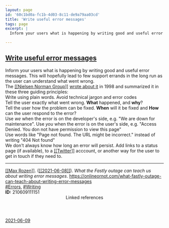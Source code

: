 ```yaml
---
layout: page
id: '60c1bd0a-fc1b-4d03-8c11-de9a79aa03cd'
title: 'Write useful error messages'
tags: page
excerpt: |
  Inform your users what is happening by writing good and useful error messages. This will hopefully lead to few support errands in the long run as the user can understand what went wrong.

---
```

  
<h2 class="text-3xl font-semibold mb-4"><a href="/pages/write-useful-error-messages">Write useful error messages</a></h2>

<div class="space-y-2">
<div class="element-block ml-0"><div class="flex-1">Inform your users what is happening by writing good and useful error messages. This will hopefully lead to few support errands in the long run as the user can understand what went wrong.</div></div>

<div class="element-block ml-0"><div class="flex-1">The <a class="text-teal-400 group" href="/pages/nielsen-norman-group"><span class="text-gray-500 group-hover:text-teal-500">[[</span>Nielsen Norman Group<span class="text-gray-500 group-hover:text-teal-500">]]</span></a> <a class="text-indigo-400" href="https://www.nngroup.com/articles/improving-dreaded-404-error-message/" target="_blank" rel="">wrote about it</a> in 1998 and summarized it in these three guiding principles:</div></div>

<div class="element-block ml-4"><div class="flex-1">Write using plain words. Avoid technical jargon and error codes</div></div>

<div class="element-block ml-4"><div class="flex-1">Tell the user exactly what went wrong. <strong class="text-rose-400">What</strong> happened, and <strong class="text-rose-400">why</strong>?</div></div>

<div class="element-block ml-4"><div class="flex-1">Tell the user how the problem can be fixed. <strong class="text-rose-400">When</strong> will it be fixed and <strong class="text-rose-400">How</strong> can the user respond to the error?</div></div>



<div class="element-block ml-0"><div class="flex-1">Use <em>we</em> when the error is on the developer's side, e.g. "We are down for maintenance". Use <em>you</em> when the error is on the user's side, e.g. "Access Denied. You don not have permission to view this page"</div></div>

<div class="element-block ml-0"><div class="flex-1">Use words like "Page not found. The URL might be incorrect." instead of writing "404 Not found"</div></div>

<div class="element-block ml-0"><div class="flex-1">We don't always know how long an error will persist. Add links to a status page (if available), to a <a class="text-teal-400 group" href="/pages/twitter"><span class="text-gray-500 group-hover:text-teal-500">[[</span>Twitter<span class="text-gray-500 group-hover:text-teal-500">]]</span></a> acccount, or another way for the user to get in touch if they need to.</div></div>

<hr class="border-gray-700 !my-5" />

<div class="element-block ml-0"><div class="flex-1"><a class="text-teal-400 group" href="/pages/max-rozen"><span class="text-gray-500 group-hover:text-teal-500">[[</span>Max Rozen<span class="text-gray-500 group-hover:text-teal-500">]]</span></a>. (<a class="text-teal-400 group" href="/journals/2021-06-08"><span class="text-gray-500 group-hover:text-teal-500">[[</span>2021-06-08<span class="text-gray-500 group-hover:text-teal-500">]]</span></a>). <em>What the Fastly outage can teach us about writing error messages</em>. <a class="text-indigo-400" href="https://onlineornot.com/what-fastly-outage-can-teach-about-writing-error-messages" target="_blank" rel="">https://onlineornot.com/what-fastly-outage-can-teach-about-writing-error-messages</a></div></div>

<div class="element-block ml-0"><div class="flex-1"><a class="text-gray-400" href="/pages/errors">#Errors</a>, <a class="text-gray-400" href="/pages/writing">#Writing</a></div></div>

<div class="element-block ml-0"><div class="flex-1"><strong class="text-rose-400">ID:</strong> 210609111151</div></div>
</div>



<section class="mt-8 space-y-2">
<header class="text-gray-500">Linked references</header>
<a class="block bg-gray-800 p-4 rounded text-teal-400 focus:outline-none focus:ring-2 focus:ring-offset-2 focus:ring-offset-gray-900 focus:ring-teal-400 hover:ring-2 hover:ring-offset-2 hover:ring-offset-gray-900 hover:ring-teal-400" href="/journals/2021-06-09">2021-06-09</a>
  </section>
